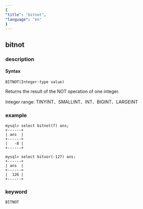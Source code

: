 ```yaml
---
{
"title": "bitnot",
"language": "en"
}
---
```


<!-- 
Licensed to the Apache Software Foundation (ASF) under one
or more contributor license agreements.  See the NOTICE file
distributed with this work for additional information
regarding copyright ownership.  The ASF licenses this file
to you under the Apache License, Version 2.0 (the
"License"); you may not use this file except in compliance
with the License.  You may obtain a copy of the License at

  http://www.apache.org/licenses/LICENSE-2.0

Unless required by applicable law or agreed to in writing,
software distributed under the License is distributed on an
"AS IS" BASIS, WITHOUT WARRANTIES OR CONDITIONS OF ANY
KIND, either express or implied.  See the License for the
specific language governing permissions and limitations
under the License.
-->

## bitnot
### description
#### Syntax

`BITNOT(Integer-type value)`

Returns the result of the NOT operation of one integer.

Integer range: TINYINT、SMALLINT、INT、BIGINT、LARGEINT

### example

```
mysql> select bitnot(7) ans;
+------+
| ans  |
+------+
|   -8 |
+------+

mysql> select bitxor(-127) ans;
+------+
| ans  |
+------+
|  126 |
+------+
```

### keyword

    BITNOT
